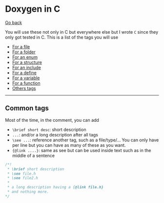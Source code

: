 # Doxygen in C

[Go back](..)

You will use these not only in C but everywhere else but I wrote ``C`` since they only got tested in C. This is a list of the tags you will use

* [For a file](tags/file.md)
* [For a folder](tags/folder.md)
* [For an enum](tags/enum.md)
* [For a structure](tags/structure.md)
* [For an include](tags/include.md)
* [For a define](tags/define.md)
* [For a variable](tags/variable.md)
* [For a function](tags/function.md)
* [Others tags](tags/others.md)

<hr class="sr">

## Common tags

Most of the time, in the comment, you can add

* ``\brief short desc``: short description
* `...`: and/or a long description after all tags
* ``\see ...``: reference another tag, such as a file/type/...
  You can only have per line but you can have as many of these as you want.
* ``{@link ....}``: same as see but can be used inside text
  such as in the middle of a sentence

```c
/*!
 * \brief short description
 * \see file.h
 * \see file2.h
 *
 * a long description having a {@link file.h}
 * and nothing more.
*/
```